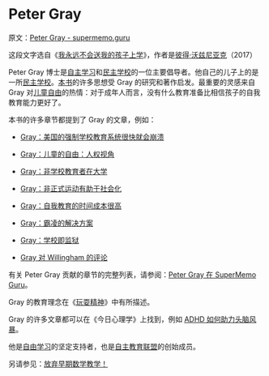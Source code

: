 # Peter Gray

原文：[Peter Gray - supermemo.guru](https://supermemo.guru/wiki/Peter_Gray)

这段文字选自《[我永远不会送我的孩子上学](https://supermemo.guru/wiki/Problem_of_Schooling)》，作者是[彼得·沃兹尼亚克](https://supermemo.guru/wiki/Piotr_Wozniak)（2017）

Peter Gray 博士是[自主学习](https://supermemo.guru/wiki/Self-directed_learning)和[民主学校](https://supermemo.guru/wiki/Democratic_school)的一位主要倡导者。他自己的儿子上的是一所[民主学校](https://supermemo.guru/wiki/Democratic_school)。[本书](https://supermemo.guru/wiki/Problem_of_Schooling)的许多思想受 Gray 的研究和著作启发。最重要的灵感来自 Gray 对[儿童自由](https://supermemo.guru/wiki/Free_learning)的热情：对于成年人而言，没有什么教育准备比相信孩子的自我教育能力更好了。

本书的许多章节都提到了 Gray 的文章，例如：

- [Gray：美国的强制学校教育系统很快就会崩溃](https://supermemo.guru/wiki/Gray:_Coercive_school_system_will_collapse_soon)

- [Gray：儿童的自由：人权视角](https://supermemo.guru/wiki/Children’s_Freedom:_A_Human_Rights_Perspective)

- [Gray：非学校教育者在大学](https://supermemo.guru/wiki/Gray_on_unschoolers_at_college)

- [Gray：非正式运动有助于社会化](https://supermemo.guru/wiki/Gray:_Informal_sports_favor_socialization)

- [Gray：自我教育的时间成本很高](https://supermemo.guru/wiki/Gray:_Self-education_carries_a_high_cost_in_time)

- [Gray：霸凌的解决方案](https://supermemo.guru/wiki/Gray:_Solution_to_bullying)

- [Gray：学校即监狱](https://supermemo.guru/wiki/Gray:_School_is_prison)

- [Gray 对 Willingham 的评论](https://supermemo.guru/wiki/Gray_about_Willingham)

有关 Peter Gray 贡献的章节的完整列表，请参阅：[Peter Gray 在 SuperMemo Guru](https://supermemo.guru/wiki/Special:WhatLinksHere/Peter_Gray)。

Gray 的教育理念在《[玩耍精神](http://www.freetolearnbook.com/)》中有所描述。

Gray 的许多文章都可以在《今日心理学》上找到，例如 [ADHD 如何助力头脑风暴](http://www.psychologytoday.com/blog/freedom-learn/201603/adhd-creativity-and-the-concept-group-intelligence)。

他是[自由学习](https://supermemo.guru/wiki/Free_learning)的坚定支持者，也是[自主教育联盟](https://www.self-directed.org/tp/you-should-join-the-alliance/)的创始成员。

另请参见：[放弃早期数学教学！](https://supermemo.guru/wiki/Abandon_early_math_instruction!)